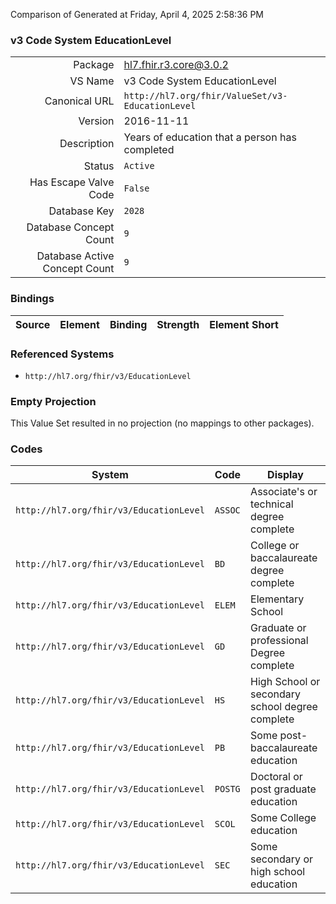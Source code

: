 Comparison of 
Generated at Friday, April 4, 2025 2:58:36 PM

### v3 Code System EducationLevel

|      |     |
| ---: | --- |
| Package | hl7.fhir.r3.core@3.0.2 |
| VS Name | v3 Code System EducationLevel |
| Canonical URL | `http://hl7.org/fhir/ValueSet/v3-EducationLevel` |
| Version | 2016-11-11 |
| Description | Years of education that a person has completed |
| Status | `Active` |
| Has Escape Valve Code | `False` |
| Database Key | `2028` |
| Database Concept Count | `9` |
| Database Active Concept Count | `9` |
### Bindings

| Source | Element | Binding | Strength | Element Short |
| ------ | ------- | ------- | -------- | ------------- |

### Referenced Systems

* `http://hl7.org/fhir/v3/EducationLevel`
### Empty Projection

This Value Set resulted in no projection (no mappings to other packages).

### Codes

| System | Code | Display |
| ------ | ---- | ------- |
| `http://hl7.org/fhir/v3/EducationLevel` | `ASSOC` | Associate's or technical degree complete |
| `http://hl7.org/fhir/v3/EducationLevel` | `BD` | College or baccalaureate degree complete |
| `http://hl7.org/fhir/v3/EducationLevel` | `ELEM` | Elementary School |
| `http://hl7.org/fhir/v3/EducationLevel` | `GD` | Graduate or professional Degree complete |
| `http://hl7.org/fhir/v3/EducationLevel` | `HS` | High School or secondary school degree complete |
| `http://hl7.org/fhir/v3/EducationLevel` | `PB` | Some post-baccalaureate education |
| `http://hl7.org/fhir/v3/EducationLevel` | `POSTG` | Doctoral or post graduate education |
| `http://hl7.org/fhir/v3/EducationLevel` | `SCOL` | Some College education |
| `http://hl7.org/fhir/v3/EducationLevel` | `SEC` | Some secondary or high school education |
